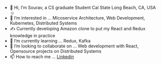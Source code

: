 - 👋 Hi, I’m Sourav, a CS graduate Student Cal State Long Beach, CA, USA ☺️
- 👀 I’m interested in ... Micoservice Architecture, Web Development, Kubernetes, Distributed Systems
- ✍️  Currently developing Amazon clone to put my React and Redux knowledge in practice
- 🌱 I’m currently learning ... Redux, Kafka
- 💞️ I’m looking to collaborate on ... Web development with React, Opensource projects on Distributed Systems
- 📫 How to reach me ... [Linkedin](https://www.linkedin.com/in/souravkhan2505/)

<!---
sourav-code-space/sourav-code-space is a ✨ special ✨ repository because its `README.md` (this file) appears on your GitHub profile.
You can click the Preview link to take a look at your changes.
--->
